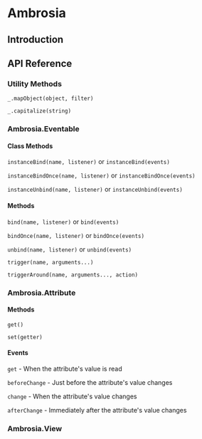 # Ambrosia

## Introduction

## API Reference

### Utility Methods

`_.mapObject(object, filter)`

`_.capitalize(string)`

### Ambrosia.Eventable

#### Class Methods

`instanceBind(name, listener)` or `instanceBind(events)`

`instanceBindOnce(name, listener)` or `instanceBindOnce(events)`

`instanceUnbind(name, listener)` or `instanceUnbind(events)`

#### Methods

`bind(name, listener)` or `bind(events)`

`bindOnce(name, listener)` or `bindOnce(events)`

`unbind(name, listener)` or `unbind(events)`

`trigger(name, arguments...)`

`triggerAround(name, arguments..., action)`

### Ambrosia.Attribute

#### Methods

`get()`

`set(getter)`

#### Events

`get` - When the attribute's value is read

`beforeChange` - Just before the attribute's value changes

`change` - When the attribute's value changes

`afterChange` - Immediately after the attribute's value changes

### Ambrosia.View